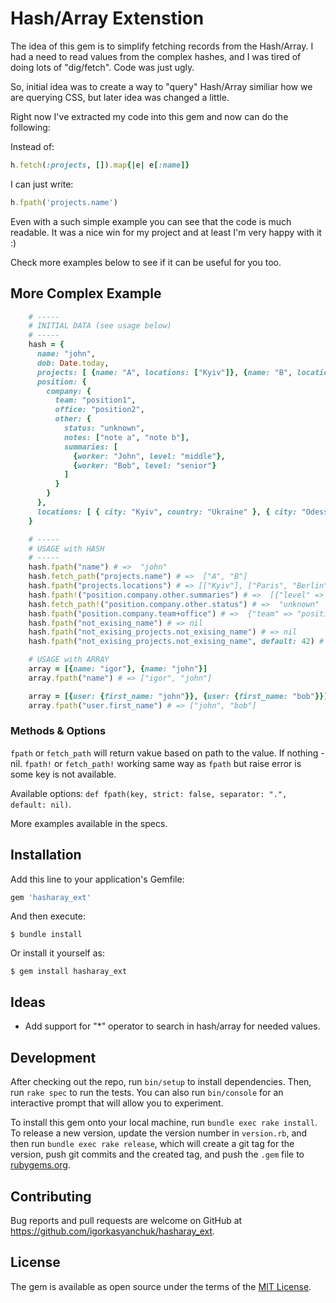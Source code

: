 # Hash/Array Extenstion

The idea of this gem is to simplify fetching records from the Hash/Array.
I had a need to read values from the complex hashes, and I was tired of doing lots of "dig/fetch". Code was just ugly.

So, initial idea was to create a way to "query" Hash/Array similiar how we are querying CSS, but later idea was changed a little.

Right now I've extracted my code into this gem and now can do the following:

Instead of:
```ruby
h.fetch(:projects, []).map{|e| e[:name]}
```
I can just write:
```ruby
h.fpath('projects.name')
```

Even with a such simple example you can see that the code is much readable. It was a nice win for my project and at least I'm very happy with it :)

Check more examples below to see if it can be useful for you too.

## More Complex Example

```ruby
    # -----
    # INITIAL DATA (see usage below)
    # -----
    hash = {
      name: "john",
      dob: Date.today,
      projects: [ {name: "A", locations: ["Kyiv"]}, {name: "B", locations: ["Paris", "Berlin"]} ],
      position: {
        company: {
          team: "position1",
          office: "position2",
          other: {
            status: "unknown",
            notes: ["note a", "note b"],
            summaries: [
              {worker: "John", level: "middle"},
              {worker: "Bob", level: "senior"}
            ]
          }
        }
      },
      locations: [ { city: "Kyiv", country: "Ukraine" }, { city: "Odessa", country: "Ukraine"}]
    }

    # -----
    # USAGE with HASH
    # -----
    hash.fpath("name") # =>  "john"
    hash.fetch_path("projects.name") # =>  ["A", "B"]
    hash.fpath("projects.locations") # => [["Kyiv"], ["Paris", "Berlin"]]
    hash.fpath!("position.company.other.summaries") # =>  [{"level" => "middle", "worker" => "John"}, {"level" => "senior", "worker" => "Bob"}]
    hash.fetch_path!("position.company.other.status") # =>  "unknown"
    hash.fpath("position.company.team+office") # =>  {"team" => "position1", "office" => "position2"}
    hash.fpath("not_exising_name") # => nil
    hash.fpath("not_exising_projects.not_exising_name") # => nil
    hash.fpath("not_exising_projects.not_exising_name", default: 42) # => 42

    # USAGE with ARRAY
    array = [{name: "igor"}, {name: "john"}]
    array.fpath("name") # => ["igor", "john"]

    array = [{user: {first_name: "john"}}, {user: {first_name: "bob"}}]
    array.fpath("user.first_name") # => ["john", "bob"]
```

### Methods & Options

`fpath` or `fetch_path` will return vakue based on path to the value. If nothing - nil.
`fpath!` or `fetch_path!` working same way as `fpath` but raise error is some key is not available.

Available options: `def fpath(key, strict: false, separator: ".", default: nil)`.

More examples available in the specs.

## Installation

Add this line to your application's Gemfile:

```ruby
gem 'hasharay_ext'
```

And then execute:

    $ bundle install

Or install it yourself as:

    $ gem install hasharay_ext

## Ideas

- Add support for "*" operator to search in hash/array for needed values.

## Development

After checking out the repo, run `bin/setup` to install dependencies. Then, run `rake spec` to run the tests. You can also run `bin/console` for an interactive prompt that will allow you to experiment.

To install this gem onto your local machine, run `bundle exec rake install`. To release a new version, update the version number in `version.rb`, and then run `bundle exec rake release`, which will create a git tag for the version, push git commits and the created tag, and push the `.gem` file to [rubygems.org](https://rubygems.org).

## Contributing

Bug reports and pull requests are welcome on GitHub at https://github.com/igorkasyanchuk/hasharay_ext.

## License

The gem is available as open source under the terms of the [MIT License](https://opensource.org/licenses/MIT).
